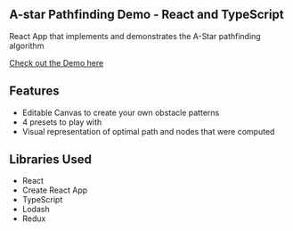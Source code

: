 ## A-star Pathfinding Demo - React and TypeScript

React App that implements and demonstrates the A-Star pathfinding algorithm

[Check out the Demo here](http://a-star-pathfinding.codeblocq.com/)

## Features

- Editable Canvas to create your own obstacle patterns
- 4 presets to play with
- Visual representation of optimal path and nodes that were computed

## Libraries Used

- React
- Create React App
- TypeScript
- Lodash
- Redux
